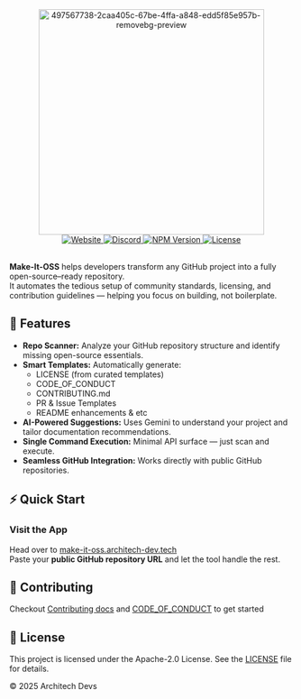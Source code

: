 <div align="center">
  <a href="https://make-it-oss.architech-dev.tech/">
    <img width="400" alt="497567738-2caa405c-67be-4ffa-a848-edd5f85e957b-removebg-preview" src="https://github.com/user-attachments/assets/93a21c27-4005-49f1-8805-cf4af67c2f24" />
  </a>
</div>
<div align="center">
  <a href="https://make-it-oss.architech-dev.tech/" target="_blank">
    <img src="https://img.shields.io/website?url=https%3A%2F%2Fmake-it-oss.architech-dev.tech&label=Website&style=flat&colorA=000000&colorB=000000" alt="Website" />
  </a>
  <a href="https://discord.gg/r9jzAFU3FM" target="_blank">
    <img alt="Discord" src="https://img.shields.io/discord/1350488769996001290?label=Discord&color=%237289DA">
  </a>
  <a href="https://www.npmjs.com/package/make-it-oss">
    <img alt="NPM Version" src="https://img.shields.io/npm/v/make-it-oss">
  </a>
  <a href="https://opensource.org/licenses/Apache-2.0">
    <img alt="License" src="https://img.shields.io/github/license/architech-devs/make-it-oss?color=black" />
  </a>
</div>
<br/>

**Make-It-OSS** helps developers transform any GitHub project into a fully open-source–ready repository.  
It automates the tedious setup of community standards, licensing, and contribution guidelines — helping you focus on building, not boilerplate.

## 🚀 Features

- **Repo Scanner:** Analyze your GitHub repository structure and identify missing open-source essentials.
- **Smart Templates:** Automatically generate:
  - LICENSE (from curated templates)
  - CODE_OF_CONDUCT
  - CONTRIBUTING.md
  - PR & Issue Templates
  - README enhancements & etc
- **AI-Powered Suggestions:** Uses Gemini to understand your project and tailor documentation recommendations.
- **Single Command Execution:** Minimal API surface — just scan and execute.
- **Seamless GitHub Integration:** Works directly with public GitHub repositories.

## ⚡️ Quick Start

### Visit the App
Head over to [make-it-oss.architech-dev.tech](https://make-it-oss.architech-dev.tech)  
Paste your **public GitHub repository URL** and let the tool handle the rest.


## 🧠 Contributing
Checkout [Contributing docs](https://github.com/architech-devs/make-it-oss/blob/main/CONTRIBUTING.md) and [CODE_OF_CONDUCT](https://github.com/architech-devs/make-it-oss/blob/main/.github/CODE_OF_CONDUCT.md) to get started

## 📜 License

This project is licensed under the Apache-2.0 License.
See the [LICENSE](https://github.com/architech-devs/make-it-oss/blob/main/LICENSE) file for details.

© 2025 Architech Devs
